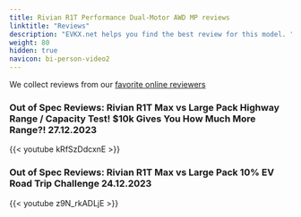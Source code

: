 ```yaml
---
title: Rivian R1T Performance Dual-Motor AWD MP reviews
linktitle: "Reviews"
description: "EVKX.net helps you find the best review for this model. "
weight: 80
hidden: true
navicon: bi-person-video2
---
```

We collect reviews from our [favorite online reviewers](/guides/evreviewers/)

### Out of Spec Reviews: Rivian R1T Max vs Large Pack Highway Range / Capacity Test! $10k Gives You How Much More Range?! 27.12.2023

{{< youtube kRfSzDdcxnE >}}

### Out of Spec Reviews: Rivian R1T Max vs Large Pack 10% EV Road Trip Challenge 24.12.2023

{{< youtube z9N_rkADLjE >}}

